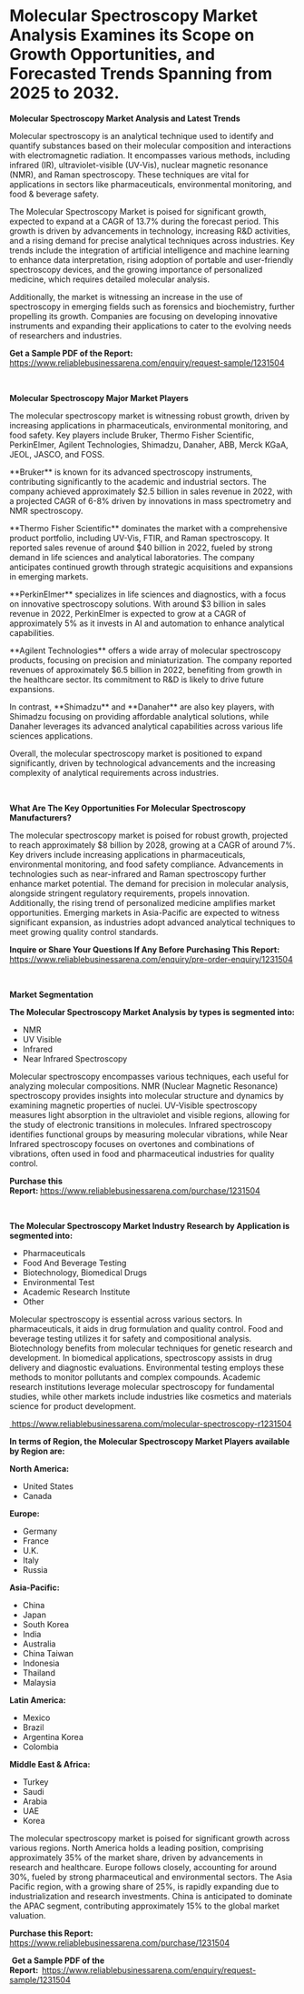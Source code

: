 <p><h1>Molecular Spectroscopy Market Analysis Examines its Scope on Growth Opportunities, and Forecasted Trends Spanning from 2025 to 2032.</h1></p><p><strong>Molecular Spectroscopy Market Analysis and Latest Trends</strong></p>
<p><p>Molecular spectroscopy is an analytical technique used to identify and quantify substances based on their molecular composition and interactions with electromagnetic radiation. It encompasses various methods, including infrared (IR), ultraviolet-visible (UV-Vis), nuclear magnetic resonance (NMR), and Raman spectroscopy. These techniques are vital for applications in sectors like pharmaceuticals, environmental monitoring, and food & beverage safety.</p><p>The Molecular Spectroscopy Market is poised for significant growth, expected to expand at a CAGR of 13.7% during the forecast period. This growth is driven by advancements in technology, increasing R&D activities, and a rising demand for precise analytical techniques across industries. Key trends include the integration of artificial intelligence and machine learning to enhance data interpretation, rising adoption of portable and user-friendly spectroscopy devices, and the growing importance of personalized medicine, which requires detailed molecular analysis. </p><p>Additionally, the market is witnessing an increase in the use of spectroscopy in emerging fields such as forensics and biochemistry, further propelling its growth. Companies are focusing on developing innovative instruments and expanding their applications to cater to the evolving needs of researchers and industries.</p></p>
<p><strong>Get a Sample PDF of the Report:&nbsp;</strong> <a href="https://www.reliablebusinessarena.com/enquiry/request-sample/1231504?utm_campaign=2748&utm_medium=2&utm_source=Github&utm_content=ia&utm_term=16042025&utm_id=molecular-spectroscopy">https://www.reliablebusinessarena.com/enquiry/request-sample/1231504</a></p>
<p>&nbsp;</p>
<p><strong>Molecular Spectroscopy Major Market Players</strong></p>
<p><p>The molecular spectroscopy market is witnessing robust growth, driven by increasing applications in pharmaceuticals, environmental monitoring, and food safety. Key players include Bruker, Thermo Fisher Scientific, PerkinElmer, Agilent Technologies, Shimadzu, Danaher, ABB, Merck KGaA, JEOL, JASCO, and FOSS.</p><p>**Bruker** is known for its advanced spectroscopy instruments, contributing significantly to the academic and industrial sectors. The company achieved approximately $2.5 billion in sales revenue in 2022, with a projected CAGR of 6-8% driven by innovations in mass spectrometry and NMR spectroscopy.</p><p>**Thermo Fisher Scientific** dominates the market with a comprehensive product portfolio, including UV-Vis, FTIR, and Raman spectroscopy. It reported sales revenue of around $40 billion in 2022, fueled by strong demand in life sciences and analytical laboratories. The company anticipates continued growth through strategic acquisitions and expansions in emerging markets.</p><p>**PerkinElmer** specializes in life sciences and diagnostics, with a focus on innovative spectroscopy solutions. With around $3 billion in sales revenue in 2022, PerkinElmer is expected to grow at a CAGR of approximately 5% as it invests in AI and automation to enhance analytical capabilities.</p><p>**Agilent Technologies** offers a wide array of molecular spectroscopy products, focusing on precision and miniaturization. The company reported revenues of approximately $6.5 billion in 2022, benefiting from growth in the healthcare sector. Its commitment to R&D is likely to drive future expansions.</p><p>In contrast, **Shimadzu** and **Danaher** are also key players, with Shimadzu focusing on providing affordable analytical solutions, while Danaher leverages its advanced analytical capabilities across various life sciences applications.</p><p>Overall, the molecular spectroscopy market is positioned to expand significantly, driven by technological advancements and the increasing complexity of analytical requirements across industries.</p></p>
<p>&nbsp;</p>
<p><strong>What Are The Key Opportunities For Molecular Spectroscopy Manufacturers?</strong></p>
<p><p>The molecular spectroscopy market is poised for robust growth, projected to reach approximately $8 billion by 2028, growing at a CAGR of around 7%. Key drivers include increasing applications in pharmaceuticals, environmental monitoring, and food safety compliance. Advancements in technologies such as near-infrared and Raman spectroscopy further enhance market potential. The demand for precision in molecular analysis, alongside stringent regulatory requirements, propels innovation. Additionally, the rising trend of personalized medicine amplifies market opportunities. Emerging markets in Asia-Pacific are expected to witness significant expansion, as industries adopt advanced analytical techniques to meet growing quality control standards.</p></p>
<p><strong>Inquire or Share Your Questions If Any Before Purchasing This Report:</strong> <a href="https://www.reliablebusinessarena.com/enquiry/pre-order-enquiry/1231504?utm_campaign=2748&utm_medium=2&utm_source=Github&utm_content=ia&utm_term=16042025&utm_id=molecular-spectroscopy">https://www.reliablebusinessarena.com/enquiry/pre-order-enquiry/1231504</a></p>
<p>&nbsp;</p>
<p><strong>Market Segmentation</strong></p>
<p><strong>The Molecular Spectroscopy Market Analysis by types is segmented into:</strong></p>
<p><ul><li>NMR</li><li>UV Visible</li><li>Infrared</li><li>Near Infrared Spectroscopy</li></ul></p>
<p><p>Molecular spectroscopy encompasses various techniques, each useful for analyzing molecular compositions. NMR (Nuclear Magnetic Resonance) spectroscopy provides insights into molecular structure and dynamics by examining magnetic properties of nuclei. UV-Visible spectroscopy measures light absorption in the ultraviolet and visible regions, allowing for the study of electronic transitions in molecules. Infrared spectroscopy identifies functional groups by measuring molecular vibrations, while Near Infrared spectroscopy focuses on overtones and combinations of vibrations, often used in food and pharmaceutical industries for quality control.</p></p>
<p><strong>Purchase this Report:&nbsp;</strong><a href="https://www.reliablebusinessarena.com/purchase/1231504?utm_campaign=2748&utm_medium=2&utm_source=Github&utm_content=ia&utm_term=16042025&utm_id=molecular-spectroscopy">https://www.reliablebusinessarena.com/purchase/1231504</a></p>
<p>&nbsp;</p>
<p><strong>The Molecular Spectroscopy Market Industry Research by Application is segmented into:</strong></p>
<p><ul><li>Pharmaceuticals</li><li>Food And Beverage Testing</li><li>Biotechnology, Biomedical Drugs</li><li>Environmental Test</li><li>Academic Research Institute</li><li>Other</li></ul></p>
<p><p>Molecular spectroscopy is essential across various sectors. In pharmaceuticals, it aids in drug formulation and quality control. Food and beverage testing utilizes it for safety and compositional analysis. Biotechnology benefits from molecular techniques for genetic research and development. In biomedical applications, spectroscopy assists in drug delivery and diagnostic evaluations. Environmental testing employs these methods to monitor pollutants and complex compounds. Academic research institutions leverage molecular spectroscopy for fundamental studies, while other markets include industries like cosmetics and materials science for product development.</p></p>
<p><a href="https://www.reliablebusinessarena.com/molecular-spectroscopy-r1231504?utm_campaign=2748&utm_medium=2&utm_source=Github&utm_content=ia&utm_term=16042025&utm_id=molecular-spectroscopy">&nbsp;https://www.reliablebusinessarena.com/molecular-spectroscopy-r1231504</a></p>
<p><strong>In terms of Region, the Molecular Spectroscopy Market Players available by Region are:</strong></p>
<p>
    <p> <strong> North America: </strong>
        <ul>
            <li>United States</li>
            <li>Canada</li>
        </ul>
        </p> 
    <p> <strong> Europe: </strong>
        <ul>
            <li>Germany</li>
            <li>France</li>
            <li>U.K.</li>
            <li>Italy</li>
            <li>Russia</li>
        </ul>
        </p> 
    <p> <strong> Asia-Pacific: </strong>
        <ul>
            <li>China</li>
            <li>Japan</li>
            <li>South Korea</li>
            <li>India</li>
            <li>Australia</li>
            <li>China Taiwan</li>
            <li>Indonesia</li>
            <li>Thailand</li>
            <li>Malaysia</li>
        </ul>
        </p> 
    <p> <strong> Latin America: </strong>
        <ul>
            <li>Mexico</li>
            <li>Brazil</li>
            <li>Argentina Korea</li>
            <li>Colombia</li>
        </ul>
        </p> 
    <p> <strong> Middle East & Africa: </strong>
        <ul>
            <li>Turkey</li>
            <li>Saudi</li>
            <li>Arabia</li>
            <li>UAE</li>
            <li>Korea</li>
        </ul>
    </p>
    </p>
<p><p>The molecular spectroscopy market is poised for significant growth across various regions. North America holds a leading position, comprising approximately 35% of the market share, driven by advancements in research and healthcare. Europe follows closely, accounting for around 30%, fueled by strong pharmaceutical and environmental sectors. The Asia Pacific region, with a growing share of 25%, is rapidly expanding due to industrialization and research investments. China is anticipated to dominate the APAC segment, contributing approximately 15% to the global market valuation.</p></p>
<p><strong>Purchase this Report: </strong><a href="https://www.reliablebusinessarena.com/purchase/1231504?utm_campaign=2748&utm_medium=2&utm_source=Github&utm_content=ia&utm_term=16042025&utm_id=molecular-spectroscopy">https://www.reliablebusinessarena.com/purchase/1231504</a></p>
<p>&nbsp;<strong>Get a Sample PDF of the Report:&nbsp;&nbsp;</strong><a href="https://www.reliablebusinessarena.com/enquiry/request-sample/1231504?utm_campaign=2748&utm_medium=2&utm_source=Github&utm_content=ia&utm_term=16042025&utm_id=molecular-spectroscopy">https://www.reliablebusinessarena.com/enquiry/request-sample/1231504</a></p>
<p><strong></strong></p>
<p><p></p><p></p><p></p></p>